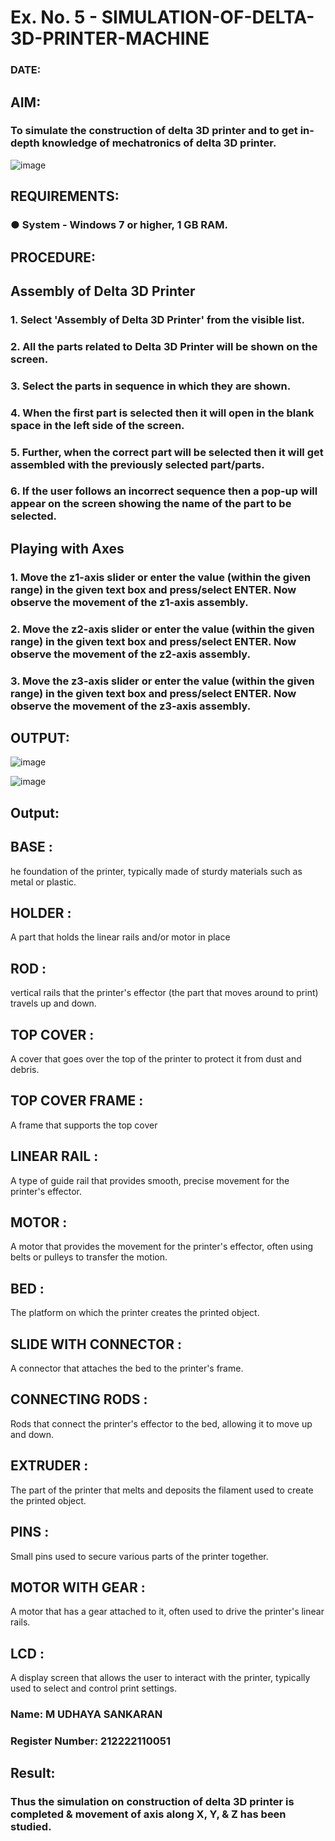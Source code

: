 # Ex. No. 5 - SIMULATION-OF-DELTA-3D-PRINTER-MACHINE

### DATE: 
## AIM:
### To simulate the construction of delta 3D printer and to get in-depth knowledge of mechatronics of delta 3D printer.

![image](https://github.com/Sellakumar1987/Ex.-No.-5---SIMULATION-OF-DELTA-3D-PRINTER-MACHINE/assets/113594316/c784471e-098f-456d-9c1b-e9f0ce56cc9b)

## REQUIREMENTS:
### ●	System - Windows 7 or higher, 1 GB RAM.

## PROCEDURE:

## Assembly of Delta 3D Printer
### 1.	Select 'Assembly of Delta 3D Printer' from the visible list.
### 2.	All the parts related to Delta 3D Printer will be shown on the screen.
### 3.	Select the parts in sequence in which they are shown.
### 4.	When the first part is selected then it will open in the blank space in the left side of the screen.
### 5.	Further, when the correct part will be selected then it will get assembled with the previously selected part/parts.
### 6.	If the user follows an incorrect sequence then a pop-up will appear on the screen showing the name of the part to be selected.

## Playing with Axes
### 1.	Move the z1-axis slider or enter the value (within the given range) in the given text box and press/select ENTER. Now observe the movement of the z1-axis assembly.
### 2.	Move the z2-axis slider or enter the value (within the given range) in the given text box and press/select ENTER. Now observe the movement of the z2-axis assembly.
### 3.	Move the z3-axis slider or enter the value (within the given range) in the given text box and press/select ENTER. Now observe the movement of the z3-axis assembly.

## OUTPUT:
![image](https://github.com/Sellakumar1987/Ex.-No.-5---SIMULATION-OF-DELTA-3D-PRINTER-MACHINE/assets/113594316/10304caa-3e0f-4c4a-bd73-3cadb477a64b)

![image](https://github.com/Sellakumar1987/Ex.-No.-5---SIMULATION-OF-DELTA-3D-PRINTER-MACHINE/assets/113594316/1f3e6b6d-0724-41dc-b7d2-15516060d066)

## Output:
## BASE :
he foundation of the printer, typically made of sturdy materials such as metal or plastic.

## HOLDER :
A part that holds the linear rails and/or motor in place

## ROD :
vertical rails that the printer's effector (the part that moves around to print) travels up and down.

## TOP COVER :
A cover that goes over the top of the printer to protect it from dust and debris.

## TOP COVER FRAME :
A frame that supports the top cover

## LINEAR RAIL :
A type of guide rail that provides smooth, precise movement for the printer's effector.

## MOTOR :
A motor that provides the movement for the printer's effector, often using belts or pulleys to transfer the motion.

## BED :
The platform on which the printer creates the printed object.

## SLIDE WITH CONNECTOR :
A connector that attaches the bed to the printer's frame.

## CONNECTING RODS :
Rods that connect the printer's effector to the bed, allowing it to move up and down.

## EXTRUDER :
The part of the printer that melts and deposits the filament used to create the printed object.

## PINS :
Small pins used to secure various parts of the printer together.

## MOTOR WITH GEAR :
A motor that has a gear attached to it, often used to drive the printer's linear rails.

## LCD :
A display screen that allows the user to interact with the printer, typically used to select and control print settings.

### Name: M UDHAYA SANKARAN
### Register Number: 212222110051

## Result: 
### Thus the simulation on construction of delta 3D printer is completed & movement of axis along X, Y, & Z has been studied.
